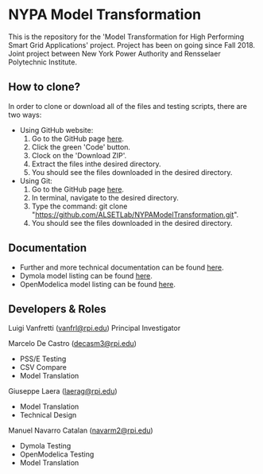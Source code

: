 # NYPA Model Transformation

This is the repository for the 'Model Transformation for High Performing Smart Grid Applications' project.
Project has been on going since Fall 2018. 
Joint project between New York Power Authority and Rensselaer Polytechnic Institute.

## How to clone?
In order to clone or download all of the files and testing scripts, there are two ways:
- Using GitHub website:
	1. Go to the GitHub page [here](https://github.com/ALSETLab/NYPAModelTransformation).
	2. Click the green 'Code' button.
	3. Clock on the 'Download ZIP'.
	4. Extract the files inthe desired directory.
	5. You should see the files downloaded in the desired directory.
- Using Git:
	1. Go to the GitHub page [here](https://github.com/ALSETLab/NYPAModelTransformation).	
	2. In terminal, navigate to the desired directory.
	3. Type the command: git clone "https://github.com/ALSETLab/NYPAModelTransformation.git".
	4. You should see the files downloaded in the desired directory.

## Documentation
- Further and more technical documentation can be found [here](https://drive.google.com/drive/folders/1j86qhZ_na5RJrI9jsr3Jxb5FdskeNps5).
- Dymola model listing can be found [here](https://docs.google.com/spreadsheets/d/1ujcm9mFjONoviA8YqgPTdnBxzRSxwtzH8cwM7lMDjbo/edit?usp=sharing).
- OpenModelica model listing can be found [here](https://docs.google.com/spreadsheets/d/1r2-x6Us9gmX9qaFVgVFJb8H5MTzKl7OFx1pa4aeote4/edit?usp=sharing).

## Developers & Roles
Luigi Vanfretti (vanfrl@rpi.edu) Principal Investigator

Marcelo De Castro (decasm3@rpi.edu)
- PSS/E Testing
- CSV Compare
- Model Translation

Giuseppe Laera (laerag@rpi.edu)
- Model Translation
- Technical Design

Manuel Navarro Catalan (navarm2@rpi.edu)
- Dymola Testing
- OpenModelica Testing
- Model Translation


